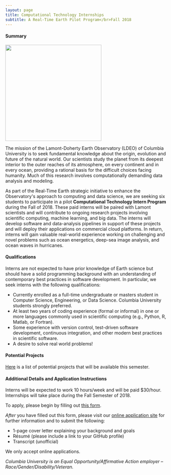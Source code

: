 ```yaml
---
layout: page
title: Computational Technology Internships
subtitle: A Real-Time Earth Pilot Program</br>Fall 2018
---
```


#### Summary

<div class="left_image_float">
  <img src="images/dask_dag.png" alt="" width="300">
</div>

The mission of the Lamont-Doherty Earth Observatory (LDEO) of Columbia University is to seek fundamental knowledge about the origin, evolution and future of the natural world. Our scientists study the planet from its deepest interior to the outer reaches of its atmosphere, on every continent and in every ocean, providing a rational basis for the difficult choices facing humanity. Much of this research involves computationally demanding data analysis and modeling. 

As part of the Real-Time Earth strategic initiative to enhance the Observatory's approach to computing and data science, we are seeking six students to participate in a pilot <b>Computational Technology Intern Program</b> during the Fall of 2018. These paid interns will be paired with Lamont scientists and will contribute to ongoing research projects involving scientific computing, machine learning, and big data. The interns will develop software and data-analysis pipelines in support of these projects and will deploy their applications on commercial cloud platforms. In return, interns will gain valuable real-world experience working on challenging and novel problems such as ocean energetics, deep-sea image analysis, and ocean waves in hurricanes. 

#### Qualifications

Interns are not expected to have prior knowledge of Earth science but should have a solid programming background with an understanding of contemporary best practices in software development. In particular, we seek interns with the following qualifications: 

- Currently enrolled as a full-time undergraduate or masters student in Computer Science, Engineering, or Data Science. Columbia University students strongly preferred. 
- At least two years of coding experience (formal or informal) in one or more languages commonly used in scientific computing (e.g., Python, R, Matlab, or Fortran). 
- Some experience with version control, test-driven software development, continuous integration, and other modern best practices in scientific software. 
- A desire to solve real world problems! 

#### Potential Projects

[Here](intern_program_fall_2018_projects) is a list of potential projects that will be available this semester.

#### Additional Details and Application Instructions

Interns will be expected to work 10 hours/week and will be paid $30/hour. Internships will take place during the Fall Semester of 2018.

To apply, please begin by filling out [this form](https://goo.gl/forms/gVzCQ1EFnUg543Uu1).

<i>After</i> you have filled out this form, please visit our [online application site](https://jobs.columbia.edu/applicants/Central?quickFind=171060) for further information and to submit the following:
 
 - 1-page cover letter explaining your background and goals
 - R&eacute;sum&eacute; (please include a link to your GitHub profile)
 - Transcript (unofficial)

We only accept online applications.

<i>Columbia University is an Equal Opportunity/Affirmative Action employer &ndash; Race/Gender/Disability/Veteran.</i>
